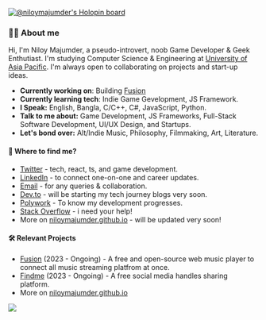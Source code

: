 [![@niloymajumder's Holopin board](https://holopin.io/api/user/board?user=niloymajumder)](https://holopin.io/@niloymajumder)
### 👋🏻 About me
Hi, I'm Niloy Majumder, a pseudo-introvert, noob Game Developer & Geek Enthutiast. I'm studying Computer Science & Engineering at [University of Asia Pacific](https://www.uap-bd.edu/). I'm always open to collaborating on projects and start-up ideas. 

* **Currently working on**: Building [Fusion](https://playfusion.netlify.app/)
* **Currently learning tech**: Indie Game Gevelopment, JS Framework.
* **I Speak:** English, Bangla, C/C++, C#, JavaScript, Python.
* **Talk to me about:** Game Development, JS Frameworks, Full-Stack Software Development, UI/UX Design, and Startups.
* **Let's bond over:** Alt/Indie Music, Philosophy, Filmmaking, Art, Literature.

#### 👀 Where to find me?
* [Twitter](https://twitter.com/bluefloyd07) - tech, react, ts, and game development.
* [LinkedIn](https://linkedin.com/in/niloymajumder) - to connect one-on-one and career updates.
* [Email](mailto://niloy.majumder@outlook.com) - for any queries & collaboration.
* [Dev.to](https://dev.to/bluefloyd) - will be starting my tech journey blogs very soon.
* [Polywork](https://www.polywork.com/niloymajumder) - To know my development progresses.
* [Stack Overflow](https://stackoverflow.com/users/20199503/niloy-majumder) - i need your help!
* More on [niloymajumder.github.io](https://niloymajumder.github.io/) - will be updated very soon!

#### 🛠️ Relevant Projects
* [Fusion](https://playfusion.netlify.app/) (2023 - Ongoing) - A free and open-source web music player to connect all music streaming platfrom at once.
* [Findme](https://usefindme.vercel.app/) (2023 - Ongoing) - A free social media handles sharing platform.
* More on [niloymajumder.github.io](https://niloymajumder.github.io/)

[![](https://visitcount.itsvg.in/api?id=niloymajumder&icon=2&color=0)](https://visitcount.itsvg.in)
